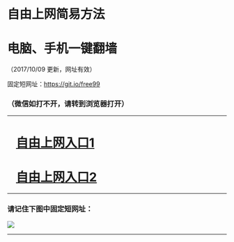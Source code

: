 ﻿# 自由上网简易方法

# 电脑、手机一键翻墙

（2017/10/09 更新，网址有效）

固定短网址：https://git.io/free99

### （微信如打不开，请转到浏览器打开）


***





# &nbsp;&nbsp; <a href="http://ft370326213.fwq-tz-1001.info/fwqtz01.html?t=100900111166 " target="_blank">自由上网入口1</a>
# &nbsp;&nbsp; <a href="http://ft1069725793.fwq-tz-1002.info/fwqtz02.html?t=100900123433 " target="_blank">自由上网入口2</a>
***

### 请记住下图中固定短网址：

<img src="https://s3-us-west-2.amazonaws.com/fwq-1001/yjfq-20170905okok.png" /> 


***

